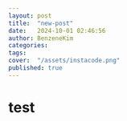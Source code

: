 ```yaml
---
layout: post
title:  "new-post"
date:   2024-10-01 02:46:56
author: BenzeneKim
categories: 
tags: 
cover:  "/assets/instacode.png"
published: true
---
```


# test